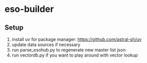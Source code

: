 # eso-builder
## Setup
1. install uv for package manager: https://github.com/astral-sh/uv
1. update data sources if necessary
1. run parse_esohub.py to regenerate new master list json
1. run vectordb.py if you want to play around with vector lookup

